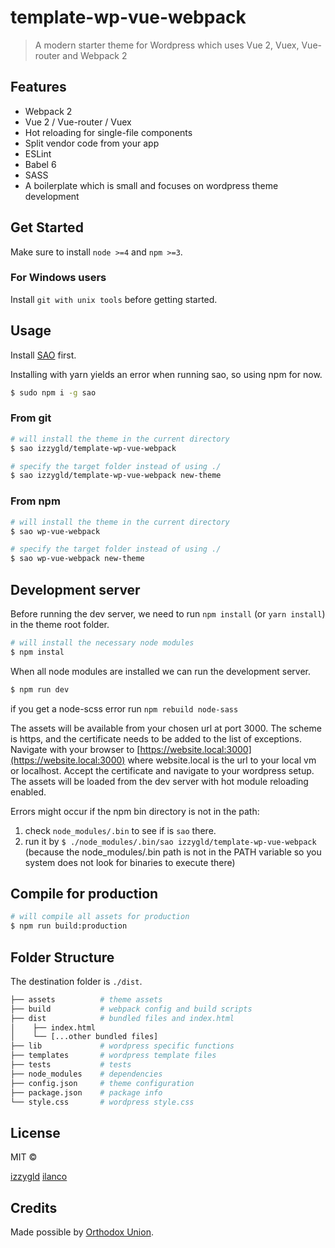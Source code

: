 # template-wp-vue-webpack

> A modern starter theme for Wordpress which uses Vue 2, Vuex, Vue-router and Webpack 2

## Features

- Webpack 2
- Vue 2 / Vue-router / Vuex
- Hot reloading for single-file components
- Split vendor code from your app
- ESLint
- Babel 6
- SASS
- A boilerplate which is small and focuses on wordpress theme development

## Get Started

Make sure to install `node >=4` and `npm >=3`.

### For Windows users

Install `git with unix tools` before getting started.

## Usage

Install [SAO](https://github.com/egoist/sao) first.

Installing with yarn yields an error when running sao, so using npm for now.

```bash
$ sudo npm i -g sao
```

### From git

```bash
# will install the theme in the current directory
$ sao izzygld/template-wp-vue-webpack

# specify the target folder instead of using ./
$ sao izzygld/template-wp-vue-webpack new-theme
```

### From npm

```bash
# will install the theme in the current directory
$ sao wp-vue-webpack

# specify the target folder instead of using ./
$ sao wp-vue-webpack new-theme
```

## Development server

Before running the dev server, we need to run `npm install` (or `yarn install`)
in the theme root folder.

```bash
# will install the necessary node modules
$ npm instal
```

When all node modules are installed we can run the development server.

```bash
$ npm run dev
```
if you get a node-scss error run `npm rebuild node-sass`

The assets will be available from your chosen url at port 3000. The scheme is
https, and the certificate needs to be added to the list of exceptions.
Navigate with your browser to [https://website.local:3000](https://website.local:3000)
where website.local is the url to your local vm or localhost. Accept the
certificate and navigate to your wordpress setup. The assets will be loaded
from the dev server with hot module reloading enabled.

Errors might occur if the npm bin directory is not in the path:
 
1. check `node_modules/.bin` to see if is `sao` there.
2. run it by `$ ./node_modules/.bin/sao izzygld/template-wp-vue-webpack` 
	(because the node_modules/.bin path is not in the PATH variable 
	so you system does not look for binaries to execute there) 

## Compile for production

```bash
# will compile all assets for production
$ npm run build:production
```

## Folder Structure

The destination folder is `./dist`.

```bash
├── assets          # theme assets
├── build           # webpack config and build scripts
├── dist            # bundled files and index.html
│    ├── index.html
│    └── [...other bundled files]
├── lib             # wordpress specific functions
├── templates       # wordpress template files
├── tests           # tests
├── node_modules    # dependencies
├── config.json     # theme configuration
├── package.json    # package info
└── style.css       # wordpress style.css
```

## License

MIT &copy; 

[izzygld](https://github.com/izzygld)
[ilanco](https://github.com/ilanco)

## Credits

Made possible by [Orthodox Union](https://ou.org).
